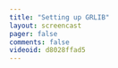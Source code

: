 ```yaml
---
title: "Setting up GRLIB"
layout: screencast 
pager: false
comments: false
videoid: d8028ffad5
---
```

